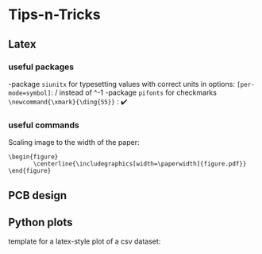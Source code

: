# Tips-n-Tricks
## Latex 
### useful packages
-package `siunitx` for typesetting values with correct units
in options: `[per-mode=symbol]`: / instead of ^-1
-package `pifonts` for checkmarks 
`\newcommand{\xmark}{\ding{55}}` : :heavy_check_mark:
### useful commands
Scaling image to the width of the paper: 
 ```
 \begin{figure}
        \centerline{\includegraphics[width=\paperwidth]{figure.pdf}}
 \end{figure}
 ```

## PCB design

## Python plots
template for a latex-style plot of a csv dataset:


 
